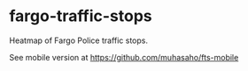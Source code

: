 fargo-traffic-stops
===================

Heatmap of Fargo Police traffic stops.

See mobile version at https://github.com/muhasaho/fts-mobile
